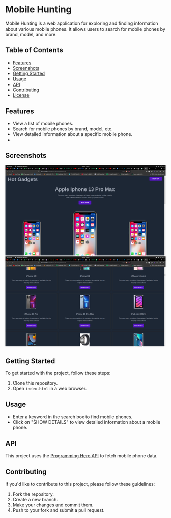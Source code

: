 # Mobile Hunting

Mobile Hunting is a web application for exploring and finding information about various mobile phones. It allows users to search for mobile phones by brand, model, and more.

## Table of Contents

- [Features](#features)
- [Screenshots](#screenshots)
- [Getting Started](#getting-started)
- [Usage](#usage)
- [API](#api)
- [Contributing](#contributing)
- [License](#license)

## Features

- View a list of mobile phones.
- Search for mobile phones by brand, model, etc.
- View detailed information about a specific mobile phone.
- 

## Screenshots

![Screenshot 1](./Assets/screenshot1.png)
![Screenshot 2](./Assets/screenshot2.png)

## Getting Started

To get started with the project, follow these steps:

1. Clone this repository.
2. Open `index.html` in a web browser.

## Usage

- Enter a keyword in the search box to find mobile phones.
- Click on "SHOW DETAILS" to view detailed information about a mobile phone.

## API

This project uses the [Programming Hero API](https://openapi.programming-hero.com/api/phones) to fetch mobile phone data.

## Contributing

If you'd like to contribute to this project, please follow these guidelines:

1. Fork the repository.
2. Create a new branch.
3. Make your changes and commit them.
4. Push to your fork and submit a pull request.


